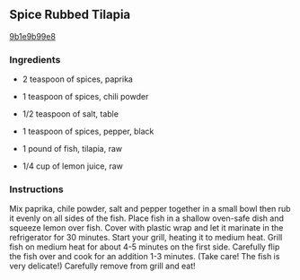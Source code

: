 ## Spice Rubbed Tilapia

[9b1e9b99e8](http://tastykitchen.com/recipes/main-courses/spice-rubbed-tilapia/)

### Ingredients

 - 2 teaspoon of spices, paprika

 - 1 teaspoon of spices, chili powder

 - 1/2 teaspoon of salt, table

 - 1 teaspoon of spices, pepper, black

 - 1 pound of fish, tilapia, raw

 - 1/4 cup of lemon juice, raw

### Instructions

Mix paprika, chile powder, salt and pepper together in a small bowl then rub it evenly on all sides of the fish. Place fish in a shallow oven-safe dish and squeeze lemon over fish. Cover with plastic wrap and let it marinate in the refrigerator for 30 minutes. Start your grill, heating it to medium heat. Grill fish on medium heat for about 4-5 minutes on the first side. Carefully flip the fish over and cook for an addition 1-3 minutes. (Take care! The fish is very delicate!) Carefully remove from grill and eat!